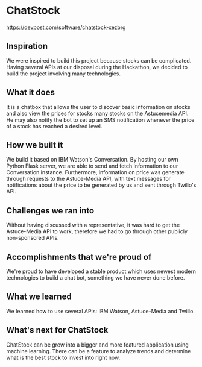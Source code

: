 # ChatStock
https://devpost.com/software/chatstock-xezbrg
## Inspiration
We were inspired to build this project because stocks can be complicated. Having several APIs at our disposal during the Hackathon, we decided to build the project involving many technologies.
## What it does
It is a chatbox that allows the user to discover basic information on stocks and also view the prices for stocks many stocks on the Astucemedia API. He may also notify the bot to set up an SMS notification whenever the price of a stock has reached a desired level.
## How we built it
We build it based on IBM Watson's Conversation. By hosting our own Python Flask server, we are able to send and fetch information to our Conversation instance. Furthermore, information on price was generate through requests to the Astuce-Media API, with text messages for notifications about the price to be generated by us and sent through Twilio's API.
## Challenges we ran into
Without having discussed with a representative, it was hard to get the Astuce-Media API to work, therefore we had to go through other publicly non-sponsored APIs.
## Accomplishments that we're proud of
We're proud to have developed a stable product which uses newest modern technologies to build a chat bot, something we have never done before.
## What we learned
We learned how to use several APIs: IBM Watson, Astuce-Media and Twilio.
## What's next for ChatStock
ChatStock can be grow into a bigger and more featured application using machine learning. There can be a feature to analyze trends and determine what is the best stock to invest into right now.
